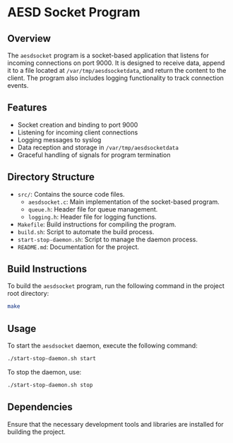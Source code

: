# AESD Socket Program

## Overview
The `aesdsocket` program is a socket-based application that listens for incoming connections on port 9000. It is designed to receive data, append it to a file located at `/var/tmp/aesdsocketdata`, and return the content to the client. The program also includes logging functionality to track connection events.

## Features
- Socket creation and binding to port 9000
- Listening for incoming client connections
- Logging messages to syslog
- Data reception and storage in `/var/tmp/aesdsocketdata`
- Graceful handling of signals for program termination

## Directory Structure
- `src/`: Contains the source code files.
  - `aesdsocket.c`: Main implementation of the socket-based program.
  - `queue.h`: Header file for queue management.
  - `logging.h`: Header file for logging functions.
- `Makefile`: Build instructions for compiling the program.
- `build.sh`: Script to automate the build process.
- `start-stop-daemon.sh`: Script to manage the daemon process.
- `README.md`: Documentation for the project.

## Build Instructions
To build the `aesdsocket` program, run the following command in the project root directory:

```bash
make
```

## Usage
To start the `aesdsocket` daemon, execute the following command:

```bash
./start-stop-daemon.sh start
```

To stop the daemon, use:

```bash
./start-stop-daemon.sh stop
```

## Dependencies
Ensure that the necessary development tools and libraries are installed for building the project.